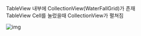 TableView 내부에 CollectionView(WaterFallGrid)가 존재</br>
TableView Cell를 눌렀을때 CollectionView가 펼쳐짐

![img](https://github.com/JangJaeHyung1/TableViewInCollectionView/assets/37135479/0d53c14d-b633-4a92-9ec9-08ef4c930de5)
